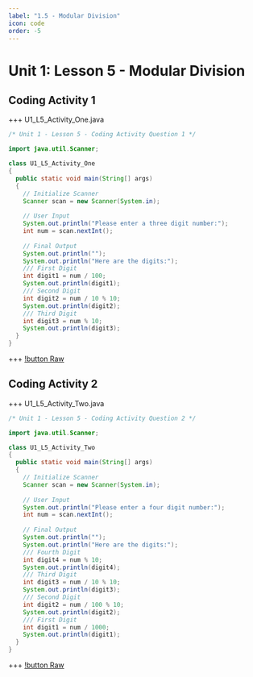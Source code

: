 ```yaml
---
label: "1.5 - Modular Division"
icon: code
order: -5
---
```


# Unit 1: Lesson 5 - Modular Division

## Coding Activity 1
+++ U1_L5_Activity_One.java
```java
/* Unit 1 - Lesson 5 - Coding Activity Question 1 */

import java.util.Scanner;

class U1_L5_Activity_One 
{
  public static void main(String[] args) 
  {
    // Initialize Scanner
    Scanner scan = new Scanner(System.in);
    
    // User Input
    System.out.println("Please enter a three digit number:");
    int num = scan.nextInt();
    
    // Final Output
    System.out.println("");
    System.out.println("Here are the digits:");
    /// First Digit
    int digit1 = num / 100;
    System.out.println(digit1);
    /// Second Digit
    int digit2 = num / 10 % 10;
    System.out.println(digit2);
    /// Third Digit
    int digit3 = num % 10;
    System.out.println(digit3);
  }
}
```
+++
[!button Raw](/raw/Unit-1/1.5-ModularDivision/1.5-Activity1.java)

## Coding Activity 2
+++ U1_L5_Activity_Two.java
```java
/* Unit 1 - Lesson 5 - Coding Activity Question 2 */

import java.util.Scanner;

class U1_L5_Activity_Two 
{
  public static void main(String[] args) 
  {
    // Initialize Scanner
    Scanner scan = new Scanner(System.in);
    
    // User Input
    System.out.println("Please enter a four digit number:");
    int num = scan.nextInt();
    
    // Final Output
    System.out.println("");
    System.out.println("Here are the digits:");
    /// Fourth Digit
    int digit4 = num % 10;
    System.out.println(digit4);
    /// Third Digit
    int digit3 = num / 10 % 10;
    System.out.println(digit3);
    /// Second Digit
    int digit2 = num / 100 % 10;
    System.out.println(digit2);
    /// First Digit
    int digit1 = num / 1000;
    System.out.println(digit1);
  }
}
```
+++
[!button Raw](/raw/Unit-1/1.5-ModularDivision/1.5-Activity2.java)